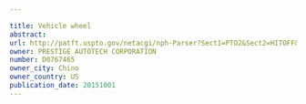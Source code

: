 ```yaml
---

title: Vehicle wheel
abstract: 
url: http://patft.uspto.gov/netacgi/nph-Parser?Sect1=PTO2&Sect2=HITOFF&p=1&u=%2Fnetahtml%2FPTO%2Fsearch-adv.htm&r=1&f=G&l=50&d=PALL&S1=D0767465&OS=D0767465&RS=D0767465
owner: PRESTIGE AUTOTECH CORPORATION
number: D0767465
owner_city: Chino
owner_country: US
publication_date: 20151001
---
```

